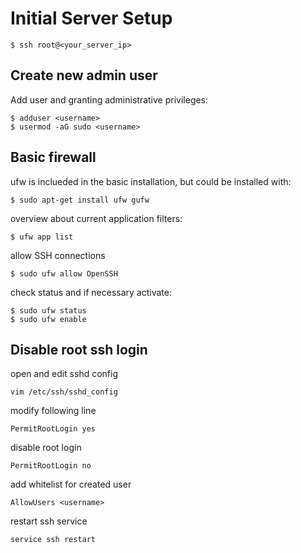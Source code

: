 # Initial Server Setup

```
$ ssh root@<your_server_ip>
```

## Create new admin user
Add user and granting administrative privileges:
```
$ adduser <username>
$ usermod -aG sudo <username>
```

## Basic firewall
ufw is inclueded in the basic installation, but could be installed with:
```
$ sudo apt-get install ufw gufw
```

overview about current application filters:
```
$ ufw app list
```

allow SSH connections
```
$ sudo ufw allow OpenSSH
```

check status and if necessary activate:
```
$ sudo ufw status
$ sudo ufw enable
```

## Disable root ssh login

open and edit sshd config
```
vim /etc/ssh/sshd_config
```

modify following line
```
PermitRootLogin yes
```

disable root login
```
PermitRootLogin no
```

add whitelist for created user
```
AllowUsers <username>
```

restart ssh service
```
service ssh restart
```